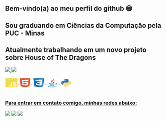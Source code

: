 ## Bem-vindo(a) ao meu perfil do github 😁
## Sou graduando em Ciências da Computação pela PUC - Minas
## Atualmente trabalhando em um novo projeto sobre House of The Dragons
 <div>
   <a href="https://github.com/rafaeliannini">
   <img height="180em" src="https://github-readme-stats.vercel.app/api?username=rafaeliannini&show_icons=true&theme=tokyonight&include_all_commits=true&count_private=true"/>
   <img height="180em" src="https://github-readme-stats.vercel.app/api/top-langs/?username=rafaeliannini&layout=compact&langs_count=6&theme=tokyonight"/>
</div>
    
<div style="display: inline_block"><br>
  <img align="center" alt="Js" height="30" width="40" src="https://raw.githubusercontent.com/devicons/devicon/master/icons/javascript/javascript-plain.svg">
  <img align="center" alt="HTML" height="30" width="40" src="https://raw.githubusercontent.com/devicons/devicon/master/icons/html5/html5-original.svg">
  <img align="center" alt="CSS" height="30" width="40" src="https://raw.githubusercontent.com/devicons/devicon/master/icons/css3/css3-original.svg">
  <img align="center" alt="CSS" height="30" width="40" src="https://github.com/devicons/devicon/blob/master/icons/java/java-original.svg">
  <img align="center" alt="CSS" height="30" width="40" src="https://github.com/devicons/devicon/blob/master/icons/python/python-original.svg">

</div>
 
<br>
 
### Para entrar em contato comigo, minhas redes abaixo:
 
<div> 
  <a href="https://instagram.com/rafael.iannini" target="_blank"><img src="https://img.shields.io/badge/-Instagram-%23E4405F?style=for-the-badge&logo=instagram&logoColor=white" target="_blank"></a>
  <a href = "mailto:ianninirafael@gmail.com"><img src="https://img.shields.io/badge/-Gmail-%23333?style=for-the-badge&logo=gmail&logoColor=white" target="_blank"></a>
  <a href="https://www.linkedin.com/in/rafael-iannini-a76ba5267/?trk=opento_sprofile_topcard" target="_blank"><img src="https://img.shields.io/badge/-LinkedIn-%230077B5?style=for-the-badge&logo=linkedin&logoColor=white" target="_blank"></a>
</div>
